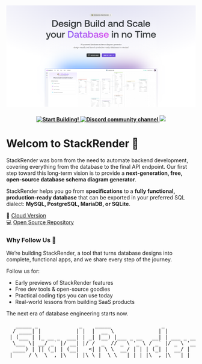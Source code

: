 
![App Screenshot](https://github.com/stackrender/.github/blob/main/assets/white_hero.PNG?raw=true)
<h4 align="center">
  <a href="https://www.stackrender.io">
    <img src="https://img.shields.io/badge/Start%20Building!-gray.svg?logo=data:image/svg+xml;base64,PHN2ZyBmaWxsPSIjRkZENzAwIiB4bWxucz0iaHR0cDovL3d3dy53My5vcmcvMjAwMC9zdmciIHdpZHRoPSIxMiIgaGVpZ2h0PSIxMiIgdmlld0JveD0iMCAwIDI0IDI0Ij48cGF0aCBkPSJNMTMgMyBMMiAxMyBoNyBMMTEgMjEgTDIyIDExIGgtNyBMIDEzIDMgeiIvPjwvc3ZnPg==" alt="Start Building!" />
  </a>
  
  <a href="https://discord.com/invite/DsN8RcPR6Y">
    <img src="https://img.shields.io/discord/1352085267535761448?color=5865F2&label=Discord&logo=discord&logoColor=white" alt="Discord community channel" />
  </a>
  <a href="https://x.com/intent/follow?screen_name=Iam_The_Dev">
    <img src="https://img.shields.io/twitter/follow/Iam_The_Dev?style=social"/>
  </a>

</h4>

# Welcom to StackRender 🚀
StackRender was born from the need to automate backend development, covering everything from the database to the final API endpoint. Our first step toward this long-term vision is to provide a **next-generation, free, open-source database schema diagram generator**.

StackRender helps you go from **specifications** to a **fully functional, production-ready database** that can be exported in your preferred SQL dialect: **MySQL, PostgreSQL, MariaDB, or SQLite**.

🚀 [Cloud Version](https://stackrender.com)<br/>
💻 [Open Source Repository](https://github.com/yourusername/stackrender)

### Why Follow Us 📢

We’re building StackRender, a tool that turns database designs into complete, functional apps, and we share every step of the journey.

Follow us for:  
- Early previews of StackRender features  
- Free dev tools & open-source goodies  
- Practical coding tips you can use today  
- Real-world lessons from building SaaS products  

The next era of database engineering starts now.                                                                                                          

<pre>   _____ _             _    _____                _           
  / ____| |           | |  |  __ \              | |          
 | (___ | |_ __ _  ___| | _| |__) |___ _ __   __| | ___ _ __ 
  \___ \| __/ _` |/ __| |/ /  _  // _ \ '_ \ / _` |/ _ \ '__|
  ____) | || (_| | (__|   <| | \ \  __/ | | | (_| |  __/ |   
 |_____/ \__\__,_|\___|_|\_\_|  \_\___|_| |_|\__,_|\___|_|                                                         
</pre>
           
